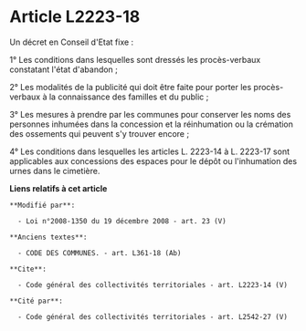 # Article L2223-18

Un décret en Conseil d'Etat fixe : 

1° Les conditions dans lesquelles sont dressés les procès-verbaux constatant l'état d'abandon ; 

2° Les modalités de la publicité qui doit être faite pour porter les procès-verbaux à la connaissance des familles et du
public ; 

3° Les mesures à prendre par les communes pour conserver les noms des personnes inhumées dans la concession et la
réinhumation ou la crémation des ossements qui peuvent s'y trouver encore ; 

4° Les conditions dans lesquelles les articles L. 2223-14 à L. 2223-17 sont applicables aux concessions des espaces pour le
dépôt ou l'inhumation des urnes dans le cimetière.

**Liens relatifs à cet article**

	**Modifié par**:

	  - Loi n°2008-1350 du 19 décembre 2008 - art. 23 (V)

	**Anciens textes**:

	  - CODE DES COMMUNES. - art. L361-18 (Ab)

	**Cite**:

	  - Code général des collectivités territoriales - art. L2223-14 (V)

	**Cité par**:

	  - Code général des collectivités territoriales - art. L2542-27 (V)
